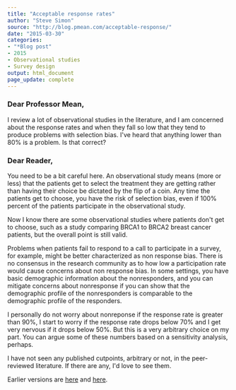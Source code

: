 ```yaml
---
title: "Acceptable response rates"
author: "Steve Simon"
source: "http://blog.pmean.com/acceptable-response/"
date: "2015-03-30"
categories: 
- "*Blog post"
- 2015
- Observational studies
- Survey design
output: html_document
page_update: complete
---
```


### Dear Professor Mean,

I review a lot of observational studies in the literature, and I am concerned about the response rates and when they fall so low that they tend to produce problems with selection bias. I've heard that anything lower than 80% is a problem. Is that correct?

<!---More--->

### Dear Reader,

You need to be a bit careful here. An observational study means (more or less) that the patients get to select the treatment they are getting rather than having their choice be dictated by the flip of a coin. Any time the patients get to choose, you have the risk of selection bias, even if 100% percent of the patients participate in the observational study.

Now I know there are some observational studies where patients don't get to choose, such as a study comparing BRCA1 to BRCA2 breast cancer patients, but the overall point is still valid.

Problems when patients fail to respond to a call to participate in a survey, for example, might be better characterized as non response bias. There is no consensus in the research community as to how low a participation rate would cause concerns about non response bias. In some settings, you have basic demographic information about the nonresponders, and you can mitigate concerns about nonresponse if you can show that the demographic profile of the nonresponders is comparable to the demographic profile of the responders.

I personally do not worry about nonreponse if the response rate is greater than 90%, I start to worry if the response rate drops below 70% and I get very nervous if it drops below 50%. But this is a very arbitrary choice on my part. You can argue some of these numbers based on a sensitivity analysis, perhaps.

I have not seen any published cutpoints, arbitrary or not, in the peer-reviewed literature. If there are any, I'd love to see them.

 
Earlier versions are [here][sim1] and [here][sim2].
 
[sim1]: http://blog.pmean.com/acceptable-response/
[sim2]: http://new.pmean.com/acceptable-response/
 
